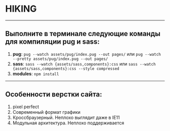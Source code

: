 # HIKING

---

## Выполните в терминале следующие команды для компиляции pug и sass:

1. **pug**: `pug --watch assets/pug/index.pug --out pages/` или `pug --watch --pretty assets/pug/index.pug --out pages/`
2. **sass**: `sass --watch {assets/sass,components}:css` или `sass --watch {assets/sass,components}:css --style compressed`
3. **modules**: `npm install`

---

## Особенности верстки сайта:

1. pixel perfect
2. Современный формат графики
3. Кроссбраузерный. Неплохо выглядит даже в IE11
4. Модульная архитектура. Неплохо поддерживается
